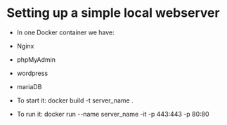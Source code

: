 # Setting up a simple local webserver
* In one Docker container we have:
 - Nginx
 - phpMyAdmin
 - wordpress
 - mariaDB

- To start it:
 docker build -t server_name .
- To run it:
 docker run --name server_name -it -p 443:443 -p 80:80